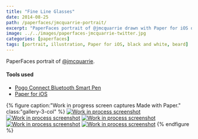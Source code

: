 ```yaml
---
title: "Fine Line Glasses"
date: 2014-08-25
path: /paperfaces/jmcquarrie-portrait/
excerpt: "PaperFaces portrait of @jmcquarrie drawn with Paper for iOS on an iPad."
image: ../../images/paperfaces-jmcquarrie-twitter.jpg
categories: [paperfaces]
tags: [portrait, illustration, Paper for iOS, black and white, beard]
---
```


PaperFaces portrait of [@jmcquarrie](https://twitter.com/jmcquarrie).

#### Tools used

- [Pogo Connect Bluetooth Smart Pen](https://www.amazon.com/gp/product/B009K448L4/ref=as_li_ss_tl?ie=UTF8&camp=1789&creative=390957&creativeASIN=B009K448L4&linkCode=as2&tag=mademist-20)
- [Paper for iOS](https://paper.bywetransfer.com/)

{% figure caption:"Work in progress screen captures Made with Paper." class:"gallery-3-col" %}
[![Work in process screenshot](../../images/paperfaces-jmcquarrie-process-1-600.jpg)](../../images/paperfaces-jmcquarrie-process-1-lg.jpg) [![Work in process screenshot](../../images/paperfaces-jmcquarrie-process-2-600.jpg)](../../images/paperfaces-jmcquarrie-process-2-lg.jpg) [![Work in process screenshot](../../images/paperfaces-jmcquarrie-process-3-600.jpg)](../../images/paperfaces-jmcquarrie-process-3-lg.jpg) [![Work in process screenshot](../../images/paperfaces-jmcquarrie-process-4-600.jpg)](../../images/paperfaces-jmcquarrie-process-4-lg.jpg) [![Work in process screenshot](../../images/paperfaces-jmcquarrie-process-4-600.jpg)](../../images/paperfaces-jmcquarrie-process-4-lg.jpg)
{% endfigure %}
